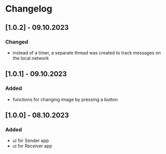 # Changelog

## [1.0.2] - 09.10.2023

### Changed

- instead of a timer, a separate thread was created to track messages on the local network

## [1.0.1] - 09.10.2023

### Added 

- functions for changing image by pressing a button

## [1.0.0] - 08.10.2023

### Added

- ui for Sender app
- ui for Receiver app
